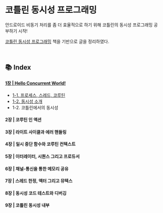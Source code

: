 # 코틀린 동시성 프로그래밍
안드로이드 비동기 처리를 좀 더 효율적으로 하기 위해 코틀린의 동시성 프로그래밍 공부하기 시작! 

[코틀린 동시성 프로그래밍](http://www.acornpub.co.kr/book/concurrency-kotlin#kotlin) 책을 기반으로 글을 정리하였다.



<br>

## 📚 Index
#### [1장 | Hello Concurrent World!](https://github.com/ashwon12/Reading-a-Book/tree/main/%EC%BD%94%ED%8B%80%EB%A6%B0%20%EB%8F%99%EC%8B%9C%EC%84%B1%20%ED%94%84%EB%A1%9C%EA%B7%B8%EB%9E%98%EB%B0%8D/01.%20Hello%20Concurrent%20World!)

  - [1-1. 프로세스, 스레드, 코루틴](https://github.com/ashwon12/Reading-a-Book/blob/main/%EC%BD%94%ED%8B%80%EB%A6%B0%20%EB%8F%99%EC%8B%9C%EC%84%B1%20%ED%94%84%EB%A1%9C%EA%B7%B8%EB%9E%98%EB%B0%8D/01.%20Hello%20Concurrent%20World!/%ED%94%84%EB%A1%9C%EC%84%B8%EC%8A%A4%EC%99%80%20%EC%8A%A4%EB%A0%88%EB%93%9C%2C%20%EC%BD%94%EB%A3%A8%ED%8B%B4%EC%9D%98%20%EA%B4%80%EA%B3%84.md)
  - [1-2. 동시성 소개](https://github.com/ashwon12/Reading-a-Book/blob/main/%EC%BD%94%ED%8B%80%EB%A6%B0%20%EB%8F%99%EC%8B%9C%EC%84%B1%20%ED%94%84%EB%A1%9C%EA%B7%B8%EB%9E%98%EB%B0%8D/01.%20Hello%20Concurrent%20World!/%EB%8F%99%EC%8B%9C%EC%84%B1%EC%86%8C%EA%B0%9C.md)
  - 1-2. 코틀린에서의 동시성 
#### 2장 | 코루틴 인 액션
#### 3장 | 라이트 사이클과 에러 핸들링
#### 4장 | 일시 중단 함수와 코루틴 컨텍스트
#### 5장 | 이터레이터, 시퀀스 그리고 프로듀서
#### 6장 | 채널-통신을 통한 메모리 공유
#### 7장 | 스레드 한정, 액터 그리고 뮤텍스
#### 8장 | 동시성 코드 테스트와 디버깅
#### 9장 | 코틀린 동시성 내부

<br>

